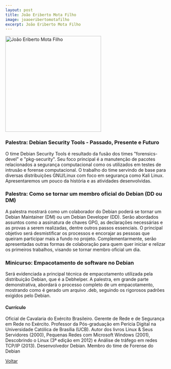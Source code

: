 ```yaml
---
layout: post
title: João Eriberto Mota Filho
image: joaoeribertomotafilho
excerpt: João Eriberto Mota Filho
---
```

<p><img src="{{ site.baseurl }}/convidados/{{ page.image }}.jpg" alt="João Eriberto Mota Filho" height="300" width="300"/></p>

### Palestra: Debian Security Tools - Passado, Presente e Futuro

O time Debian Security Tools é resultado da fusão dos times "forensics-devel" e "pkg-security". Seu foco principal é a manutenção de pacotes relacionados a segurança computacional como os utilizados em testes de intrusão e forense computacional. O trabalho do time servindo de base para diversas distribuições GNU/Linux com foco em segurança como Kali Linux. Apresentaremos um pouco da história e as atividades desenvolvidas.

### Palestra: Como se tornar um membro oficial do Debian (DD ou DM)

A palestra mostrará como um colaborador do Debian poderá se tornar um Debian Maintainer (DM) ou um Debian Developer (DD). Serão abordados assuntos como a assinatura de chaves GPG, as declarações necessárias e as provas a serem realizadas, dentre outros passos essenciais. O principal objetivo será desmistificar os processos e encorajar as pessoas que queiram participar mais a fundo no projeto. Complementarmente, serão apresentadas outras formas de colaboração para quem quer iniciar e relizar os primeiros trabalhos, visando se tornar membro oficial um dia. 

### Minicurso: Empacotamento de software no Debian

Será evidenciada a principal técnica de empacotamento utilizada pela distribuição Debian, que é a Debhelper. A palestra, em grande parte demonstrativa, abordará o processo completo de um empacotamento, mostrando como é gerado um arquivo .deb, seguindo os rigorosos padrões exigidos pelo Debian. 
 
#### Currículo

Oficial de Cavalaria do Exército Brasileiro. Gerente de Rede e de Segurança em Rede no Exército. Professor da Pós-graduação em Perícia Digital na Universidade Católica de Brasília (UCB). Autor dos livros Linux & Seus Servidores (2000), Pequenas Redes com Microsoft Windows (2001), Descobrindo o Linux (3ª edição em 2012) e Análise de tráfego em redes TCP/IP (2013). Desenvolvedor Debian. Membro do time de Forense do Debian

<a href="{{ site.baseurl }}/index.html">Voltar</a>
